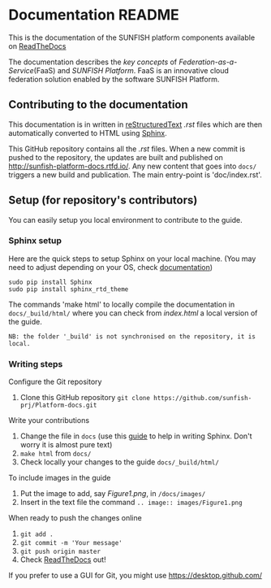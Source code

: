 # Documentation README
This is the documentation of the SUNFISH platform components available on [ReadTheDocs](http://sunfish-platform-docs.rtfd.io/)

The documentation describes the *key concepts* of _Federation-as-a-Service_(FaaS) and _SUNFISH Platform_. FaaS is an innovative cloud federation solution enabled by the software SUNFISH Platform. 

## Contributing to the documentation

This documentation is in written in [reStructuredText](http://docutils.sourceforge.net/rst.html) *.rst* files which are then
automatically converted to HTML using [Sphinx](http://www.sphinx-doc.org/en/stable/). 

This GitHub repository contains all the *.rst* files. When a new commit is pushed to the repository, the updates are built and published on http://sunfish-platform-docs.rtfd.io/. Any new content that goes into `docs/` triggers a new build and publication. The main entry-point is 'doc/index.rst'.


## Setup (for repository's contributors)

You can easily setup you local environment to contribute to the guide. 

### Sphinx setup

Here are the quick steps to setup Sphinx on your local machine. (You may need to adjust depending on your OS, check [documentation](http://www.sphinx-doc.org/en/stable/index.html#0))

```
sudo pip install Sphinx
sudo pip install sphinx_rtd_theme
```

The commands 'make html' to locally compile the documentation in `docs/_build/html/` where you can check from *index.html* a local version of the guide. 

```
NB: the folder '_build' is not synchronised on the repository, it is local. 
```

### Writing steps
Configure the Git repository

1. Clone this GitHub repository `git clone https://github.com/sunfish-prj/Platform-docs.git`

Write your contributions

1. Change the file in `docs` (use this [guide](http://www.sphinx-doc.org/en/stable/rest.html) to help in writing Sphinx. Don't worry it is almost pure text)
2. `make html` from `docs/`
3. Check locally your changes to the guide `docs/_build/html/`

To include images in the guide

1. Put the image to add, say *Figure1.png*, in `/docs/images/`  
2. Insert in the text file the command `.. image:: images/Figure1.png`

When ready to push the changes online

1. `git add .`
2. `git commit -m 'Your message'`
3. `git push origin master`
4. Check [ReadTheDocs](http://sunfish-platform-docs.rtfd.io/) out! 

If you prefer to use a GUI for Git, you might use https://desktop.github.com/ 

